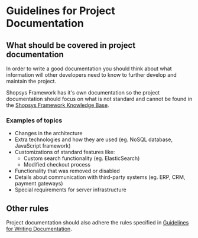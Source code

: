 # Guidelines for Project Documentation

## What should be covered in project documentation
In order to write a good documentation you should think about what information will other developers need to know to further develop and maintain the project.  

Shopsys Framework has it's own documentation so the project documentation should focus on what is not standard and cannot be found in the [Shopsys Framework Knowledge Base](../index.md).

### Examples of topics
* Changes in the architecture
* Extra technologies and how they are used (eg. NoSQL database, JavaScript framework)
* Customizations of standard features like:
    * Custom search functionality (eg. ElasticSearch)
    * Modified checkout process
* Functionality that was removed or disabled
* Details about communication with third-party systems (eg. ERP, CRM, payment gateways)
* Special requirements for server infrastructure

## Other rules
Project documentation should also adhere the rules specified in [Guidelines for Writing Documentation](../contributing/guidelines-for-writing-documentation.md).
